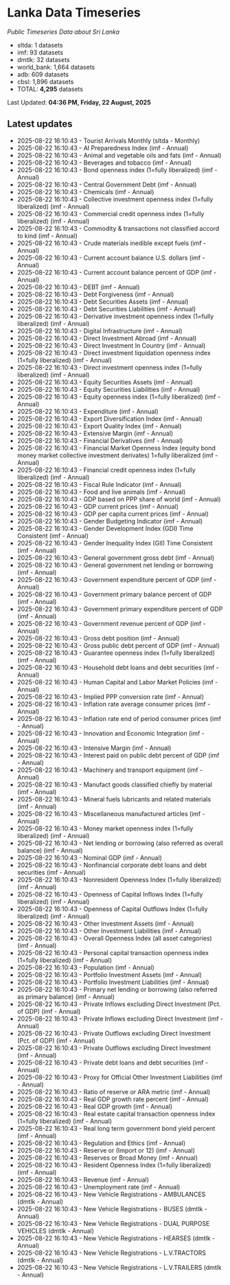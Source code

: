# Lanka Data Timeseries
*Public Timeseries Data about Sri Lanka*

* sltda: 1 datasets
* imf: 93 datasets
* dmtlk: 32 datasets
* world_bank: 1,664 datasets
* adb: 609 datasets
* cbsl: 1,896 datasets
* TOTAL: **4,295** datasets

Last Updated: **04:36 PM, Friday, 22 August, 2025**

## Latest updates

* 2025-08-22 16:10:43 - Tourist Arrivals Monthly (sltda - Monthly)
* 2025-08-22 16:10:43 - AI Preparedness Index (imf - Annual)
* 2025-08-22 16:10:43 - Animal and vegetable oils and fats (imf - Annual)
* 2025-08-22 16:10:43 - Beverages and tobacco (imf - Annual)
* 2025-08-22 16:10:43 - Bond openness index (1=fully liberalized) (imf - Annual)
* 2025-08-22 16:10:43 - Central Government Debt (imf - Annual)
* 2025-08-22 16:10:43 - Chemicals (imf - Annual)
* 2025-08-22 16:10:43 - Collective investment openness index (1=fully liberalized) (imf - Annual)
* 2025-08-22 16:10:43 - Commercial credit openness index (1=fully liberalized) (imf - Annual)
* 2025-08-22 16:10:43 - Commodity & transactions not classified accord to kind (imf - Annual)
* 2025-08-22 16:10:43 - Crude materials inedible except fuels (imf - Annual)
* 2025-08-22 16:10:43 - Current account balance U.S. dollars (imf - Annual)
* 2025-08-22 16:10:43 - Current account balance percent of GDP (imf - Annual)
* 2025-08-22 16:10:43 - DEBT (imf - Annual)
* 2025-08-22 16:10:43 - Debt Forgiveness (imf - Annual)
* 2025-08-22 16:10:43 - Debt Securities Assets (imf - Annual)
* 2025-08-22 16:10:43 - Debt Securities Liabilities (imf - Annual)
* 2025-08-22 16:10:43 - Derivative investment openness index (1=fully liberalized) (imf - Annual)
* 2025-08-22 16:10:43 - Digital Infrastructure (imf - Annual)
* 2025-08-22 16:10:43 - Direct Investment Abroad (imf - Annual)
* 2025-08-22 16:10:43 - Direct Investment In Country (imf - Annual)
* 2025-08-22 16:10:43 - Direct investment liquidation openness index (1=fully liberalized) (imf - Annual)
* 2025-08-22 16:10:43 - Direct investment openness index (1=fully liberalized) (imf - Annual)
* 2025-08-22 16:10:43 - Equity Securities Assets (imf - Annual)
* 2025-08-22 16:10:43 - Equity Securities Liabilities (imf - Annual)
* 2025-08-22 16:10:43 - Equity openness index (1=fully liberalized) (imf - Annual)
* 2025-08-22 16:10:43 - Expenditure (imf - Annual)
* 2025-08-22 16:10:43 - Export Diversification Index (imf - Annual)
* 2025-08-22 16:10:43 - Export Quality Index (imf - Annual)
* 2025-08-22 16:10:43 - Extensive Margin (imf - Annual)
* 2025-08-22 16:10:43 - Financial Derivatives (imf - Annual)
* 2025-08-22 16:10:43 - Financial Market Openness Index (equity bond money market collective investment derivates) 1=fully liberalized (imf - Annual)
* 2025-08-22 16:10:43 - Financial credit openness index (1=fully liberalized) (imf - Annual)
* 2025-08-22 16:10:43 - Fiscal Rule Indicator (imf - Annual)
* 2025-08-22 16:10:43 - Food and live animals (imf - Annual)
* 2025-08-22 16:10:43 - GDP based on PPP share of world (imf - Annual)
* 2025-08-22 16:10:43 - GDP current prices (imf - Annual)
* 2025-08-22 16:10:43 - GDP per capita current prices (imf - Annual)
* 2025-08-22 16:10:43 - Gender Budgeting Indicator (imf - Annual)
* 2025-08-22 16:10:43 - Gender Development Index (GDI) Time Consistent (imf - Annual)
* 2025-08-22 16:10:43 - Gender Inequality Index (GII) Time Consistent (imf - Annual)
* 2025-08-22 16:10:43 - General government gross debt (imf - Annual)
* 2025-08-22 16:10:43 - General government net lending or borrowing (imf - Annual)
* 2025-08-22 16:10:43 - Government expenditure percent of GDP (imf - Annual)
* 2025-08-22 16:10:43 - Government primary balance percent of GDP (imf - Annual)
* 2025-08-22 16:10:43 - Government primary expenditure percent of GDP (imf - Annual)
* 2025-08-22 16:10:43 - Government revenue percent of GDP (imf - Annual)
* 2025-08-22 16:10:43 - Gross debt position (imf - Annual)
* 2025-08-22 16:10:43 - Gross public debt percent of GDP (imf - Annual)
* 2025-08-22 16:10:43 - Guarantee openness index (1=fully liberalized) (imf - Annual)
* 2025-08-22 16:10:43 - Household debt loans and debt securities (imf - Annual)
* 2025-08-22 16:10:43 - Human Capital and Labor Market Policies (imf - Annual)
* 2025-08-22 16:10:43 - Implied PPP conversion rate (imf - Annual)
* 2025-08-22 16:10:43 - Inflation rate average consumer prices (imf - Annual)
* 2025-08-22 16:10:43 - Inflation rate end of period consumer prices (imf - Annual)
* 2025-08-22 16:10:43 - Innovation and Economic Integration (imf - Annual)
* 2025-08-22 16:10:43 - Intensive Margin (imf - Annual)
* 2025-08-22 16:10:43 - Interest paid on public debt percent of GDP (imf - Annual)
* 2025-08-22 16:10:43 - Machinery and transport equipment (imf - Annual)
* 2025-08-22 16:10:43 - Manufact goods classified chiefly by material (imf - Annual)
* 2025-08-22 16:10:43 - Mineral fuels lubricants and related materials (imf - Annual)
* 2025-08-22 16:10:43 - Miscellaneous manufactured articles (imf - Annual)
* 2025-08-22 16:10:43 - Money market openness index (1=fully liberalized) (imf - Annual)
* 2025-08-22 16:10:43 - Net lending or borrowing (also referred as overall balance) (imf - Annual)
* 2025-08-22 16:10:43 - Nominal GDP (imf - Annual)
* 2025-08-22 16:10:43 - Nonfinancial corporate debt loans and debt securities (imf - Annual)
* 2025-08-22 16:10:43 - Nonresident Openness Index (1=fully liberalized) (imf - Annual)
* 2025-08-22 16:10:43 - Openness of Capital Inflows Index (1=fully liberalized) (imf - Annual)
* 2025-08-22 16:10:43 - Openness of Capital Outflows Index (1=fully liberalized) (imf - Annual)
* 2025-08-22 16:10:43 - Other Investment Assets (imf - Annual)
* 2025-08-22 16:10:43 - Other Investment Liabilities (imf - Annual)
* 2025-08-22 16:10:43 - Overall Openness Index (all asset categories) (imf - Annual)
* 2025-08-22 16:10:43 - Personal capital transaction openness index (1=fully liberalized) (imf - Annual)
* 2025-08-22 16:10:43 - Population (imf - Annual)
* 2025-08-22 16:10:43 - Portfolio Investment Assets (imf - Annual)
* 2025-08-22 16:10:43 - Portfolio Investment Liabilities (imf - Annual)
* 2025-08-22 16:10:43 - Primary net lending or borrowing (also referred as primary balance) (imf - Annual)
* 2025-08-22 16:10:43 - Private Inflows excluding Direct Investment (Pct. of GDP) (imf - Annual)
* 2025-08-22 16:10:43 - Private Inflows excluding Direct Investment (imf - Annual)
* 2025-08-22 16:10:43 - Private Outflows excluding Direct Investment (Pct. of GDP) (imf - Annual)
* 2025-08-22 16:10:43 - Private Outflows excluding Direct Investment (imf - Annual)
* 2025-08-22 16:10:43 - Private debt loans and debt securities (imf - Annual)
* 2025-08-22 16:10:43 - Proxy for Official Other Investment Liabilities (imf - Annual)
* 2025-08-22 16:10:43 - Ratio of reserve or ARA metric (imf - Annual)
* 2025-08-22 16:10:43 - Real GDP growth rate percent (imf - Annual)
* 2025-08-22 16:10:43 - Real GDP growth (imf - Annual)
* 2025-08-22 16:10:43 - Real estate capital transaction openness index (1=fully liberalized) (imf - Annual)
* 2025-08-22 16:10:43 - Real long term government bond yield percent (imf - Annual)
* 2025-08-22 16:10:43 - Regulation and Ethics (imf - Annual)
* 2025-08-22 16:10:43 - Reserve or (Import or 12) (imf - Annual)
* 2025-08-22 16:10:43 - Reserves or Broad Money (imf - Annual)
* 2025-08-22 16:10:43 - Resident Openness Index (1=fully liberalized) (imf - Annual)
* 2025-08-22 16:10:43 - Revenue (imf - Annual)
* 2025-08-22 16:10:43 - Unemployment rate (imf - Annual)
* 2025-08-22 16:10:43 - New Vehicle Registrations - AMBULANCES (dmtlk - Annual)
* 2025-08-22 16:10:43 - New Vehicle Registrations - BUSES (dmtlk - Annual)
* 2025-08-22 16:10:43 - New Vehicle Registrations - DUAL PURPOSE VEHICLES (dmtlk - Annual)
* 2025-08-22 16:10:43 - New Vehicle Registrations - HEARSES (dmtlk - Annual)
* 2025-08-22 16:10:43 - New Vehicle Registrations - L.V.TRACTORS (dmtlk - Annual)
* 2025-08-22 16:10:43 - New Vehicle Registrations - L.V.TRAILERS (dmtlk - Annual)